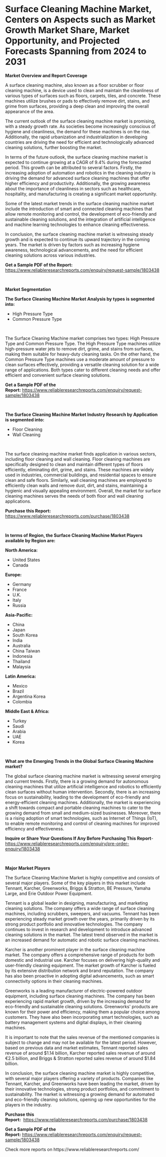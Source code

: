 <p><h1>Surface Cleaning Machine Market, Centers on Aspects such as Market Growth Market Share, Market Opportunity, and Projected Forecasts Spanning from 2024 to 2031</h1></p><p><strong>Market Overview and Report Coverage</strong></p>
<p><p>A surface cleaning machine, also known as a floor scrubber or floor cleaning machine, is a device used to clean and maintain the cleanliness of various types of surfaces such as floors, carpets, tiles, and concrete. These machines utilize brushes or pads to effectively remove dirt, stains, and grime from surfaces, providing a deep clean and improving the overall appearance of the area.</p><p>The current outlook of the surface cleaning machine market is promising, with a steady growth rate. As societies become increasingly conscious of hygiene and cleanliness, the demand for these machines is on the rise. Additionally, the rapid urbanization and industrialization in developing countries are driving the need for efficient and technologically advanced cleaning solutions, further boosting the market.</p><p>In terms of the future outlook, the surface cleaning machine market is expected to continue growing at a CAGR of 9.4% during the forecasted period. This growth can be attributed to several factors. Firstly, the increasing adoption of automation and robotics in the cleaning industry is driving the demand for advanced surface cleaning machines that offer higher efficiency and productivity. Additionally, the growing awareness about the importance of cleanliness in sectors such as healthcare, hospitality, and manufacturing is creating a significant market opportunity.</p><p>Some of the latest market trends in the surface cleaning machine market include the introduction of smart and connected cleaning machines that allow remote monitoring and control, the development of eco-friendly and sustainable cleaning solutions, and the integration of artificial intelligence and machine learning technologies to enhance cleaning effectiveness.</p><p>In conclusion, the surface cleaning machine market is witnessing steady growth and is expected to continue its upward trajectory in the coming years. The market is driven by factors such as increasing hygiene awareness, technological advancements, and the need for efficient cleaning solutions across various industries.</p></p>
<p><strong>Get a Sample PDF of the Report:</strong> <a href="https://www.reliableresearchreports.com/enquiry/request-sample/1803438">https://www.reliableresearchreports.com/enquiry/request-sample/1803438</a></p>
<p>&nbsp;</p>
<p><strong>Market Segmentation</strong></p>
<p><strong>The Surface Cleaning Machine Market Analysis by types is segmented into:</strong></p>
<p><ul><li>High Pressure Type</li><li>Common Pressure Type</li></ul></p>
<p>&nbsp;</p>
<p><p>The Surface Cleaning Machine market comprises two types: High Pressure Type and Common Pressure Type. The High Pressure Type machines utilize high-pressure water jets to remove dirt, grime, and stains from surfaces, making them suitable for heavy-duty cleaning tasks. On the other hand, the Common Pressure Type machines use a moderate amount of pressure to clean surfaces effectively, providing a versatile cleaning solution for a wide range of applications. Both types cater to different cleaning needs and offer efficient and convenient surface cleaning solutions.</p></p>
<p><strong>Get a Sample PDF of the Report:</strong>&nbsp;<a href="https://www.reliableresearchreports.com/enquiry/request-sample/1803438">https://www.reliableresearchreports.com/enquiry/request-sample/1803438</a></p>
<p>&nbsp;</p>
<p><strong>The Surface Cleaning Machine Market Industry Research by Application is segmented into:</strong></p>
<p><ul><li>Floor Cleaning</li><li>Wall Cleaning</li></ul></p>
<p>&nbsp;</p>
<p><p>The surface cleaning machine market finds application in various sectors, including floor cleaning and wall cleaning. Floor cleaning machines are specifically designed to clean and maintain different types of floors efficiently, eliminating dirt, grime, and stains. These machines are widely used in industries, commercial buildings, and residential spaces to ensure clean and safe floors. Similarly, wall cleaning machines are employed to efficiently clean walls and remove dust, dirt, and stains, maintaining a hygienic and visually appealing environment. Overall, the market for surface cleaning machines serves the needs of both floor and wall cleaning applications.</p></p>
<p><strong>Purchase this Report:</strong>&nbsp; <a href="https://www.reliableresearchreports.com/purchase/1803438">https://www.reliableresearchreports.com/purchase/1803438</a></p>
<p>&nbsp;</p>
<p><strong>In terms of Region, the Surface Cleaning Machine Market Players available by Region are:</strong></p>
<p>
    <p> <strong> North America: </strong>
        <ul>
            <li>United States</li>
            <li>Canada</li>
        </ul>
        </p> 
    <p> <strong> Europe: </strong>
        <ul>
            <li>Germany</li>
            <li>France</li>
            <li>U.K.</li>
            <li>Italy</li>
            <li>Russia</li>
        </ul>
        </p> 
    <p> <strong> Asia-Pacific: </strong>
        <ul>
            <li>China</li>
            <li>Japan</li>
            <li>South Korea</li>
            <li>India</li>
            <li>Australia</li>
            <li>China Taiwan</li>
            <li>Indonesia</li>
            <li>Thailand</li>
            <li>Malaysia</li>
        </ul>
        </p> 
    <p> <strong> Latin America: </strong>
        <ul>
            <li>Mexico</li>
            <li>Brazil</li>
            <li>Argentina Korea</li>
            <li>Colombia</li>
        </ul>
        </p> 
    <p> <strong> Middle East & Africa: </strong>
        <ul>
            <li>Turkey</li>
            <li>Saudi</li>
            <li>Arabia</li>
            <li>UAE</li>
            <li>Korea</li>
        </ul>
    </p>
    </p>
<p>&nbsp;</p>
<p><strong>What are the Emerging Trends in the Global Surface Cleaning Machine market?</strong></p>
<p><p>The global surface cleaning machine market is witnessing several emerging and current trends. Firstly, there is a growing demand for autonomous cleaning machines that utilize artificial intelligence and robotics to efficiently clean surfaces without human intervention. Secondly, there is an increasing focus on sustainability, leading to the development of eco-friendly and energy-efficient cleaning machines. Additionally, the market is experiencing a shift towards compact and portable cleaning machines to cater to the growing demand from small and medium-sized businesses. Moreover, there is a rising adoption of smart technologies, such as Internet of Things (IoT), to enable remote monitoring and control of cleaning machines for improved efficiency and effectiveness.</p></p>
<p><strong>Inquire or Share Your Questions If Any Before Purchasing This Report</strong>- <a href="https://www.reliableresearchreports.com/enquiry/pre-order-enquiry/1803438">https://www.reliableresearchreports.com/enquiry/pre-order-enquiry/1803438</a></p>
<p>&nbsp;</p>
<p><strong>Major Market Players</strong></p>
<p><p>The Surface Cleaning Machine Market is highly competitive and consists of several major players. Some of the key players in this market include Tennant, Karcher, Greenworks, Briggs & Stratton, BE Pressure, Yamaha Large, and Erie Outdoor Power Equipment. </p><p>Tennant is a global leader in designing, manufacturing, and marketing cleaning solutions. The company offers a wide range of surface cleaning machines, including scrubbers, sweepers, and vacuums. Tennant has been experiencing steady market growth over the years, primarily driven by its strong product portfolio and innovative technologies. The company continues to invest in research and development to introduce advanced cleaning solutions in the market. The latest trend observed in the market is an increased demand for automatic and robotic surface cleaning machines.</p><p>Karcher is another prominent player in the surface cleaning machine market. The company offers a comprehensive range of products for both domestic and industrial use. Karcher focuses on delivering high-quality and user-friendly cleaning equipment. The market growth of Karcher is fueled by its extensive distribution network and brand reputation. The company has also been proactive in adopting digital advancements, such as smart connectivity options in their cleaning machines.</p><p>Greenworks is a leading manufacturer of electric-powered outdoor equipment, including surface cleaning machines. The company has been experiencing rapid market growth, driven by the increasing demand for eco-friendly and sustainable cleaning solutions. Greenworks' products are known for their power and efficiency, making them a popular choice among customers. They have also been incorporating smart technologies, such as battery management systems and digital displays, in their cleaning machines.</p><p>It is important to note that the sales revenue of the mentioned companies is subject to change and may not be available for the latest period. However, based on previous data and market estimates, Tennant reported sales revenue of around $1.14 billion, Karcher reported sales revenue of around €2.5 billion, and Briggs & Stratton reported sales revenue of around $1.84 billion.</p><p>In conclusion, the surface cleaning machine market is highly competitive, with several major players offering a variety of products. Companies like Tennant, Karcher, and Greenworks have been leading the market, driven by their innovative technologies, strong product portfolios, and commitment to sustainability. The market is witnessing a growing demand for automated and eco-friendly cleaning solutions, opening up new opportunities for the players in the industry.</p></p>
<p><strong>Purchase this Report:</strong>&nbsp;&nbsp;<a href="https://www.reliableresearchreports.com/purchase/1803438">https://www.reliableresearchreports.com/purchase/1803438</a></p>
<p></p>
<p><strong>Get a Sample PDF of the Report:</strong>&nbsp;<a href="https://www.reliableresearchreports.com/enquiry/request-sample/1803438">https://www.reliableresearchreports.com/enquiry/request-sample/1803438</a></p>
<p>Check more reports on https://www.reliableresearchreports.com/</p>